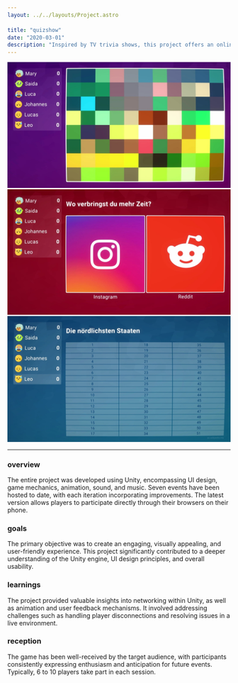 ```yaml
---
layout: ../../layouts/Project.astro

title: "quizshow"
date: "2020-03-01"
description: "Inspired by TV trivia shows, this project offers an online experience designed for interactive quiz show evenings with friends."
---
```


![](../../media/projects/quizshow_0_keep.webp)
![](../../media/projects/quizshow_1_keep.webp)
![](../../media/projects/quizshow_2_keep.webp)

---

### overview
The entire project was developed using Unity, encompassing UI design, game mechanics, animation, sound, and music. Seven events have been hosted to date, with each iteration incorporating improvements. The latest version allows players to participate directly through their browsers on their phone.

### goals
The primary objective was to create an engaging, visually appealing, and user-friendly experience. This project significantly contributed to a deeper understanding of the Unity engine, UI design principles, and overall usability.

### learnings
The project provided valuable insights into networking within Unity, as well as animation and user feedback mechanisms. It involved addressing  challenges such as handling player disconnections and resolving issues in a live environment.

### reception
The game has been well-received by the target audience, with participants consistently expressing enthusiasm and anticipation for future events. Typically, 6 to 10 players take part in each session.

